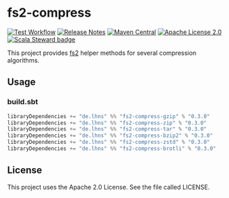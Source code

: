 # fs2-compress

[![Test Workflow](https://github.com/lhns/fs2-compress/workflows/test/badge.svg)](https://github.com/lhns/fs2-compress/actions?query=workflow%3Atest)
[![Release Notes](https://img.shields.io/github/release/lhns/fs2-compress.svg?maxAge=3600)](https://github.com/lhns/fs2-compress/releases/latest)
[![Maven Central](https://img.shields.io/maven-central/v/de.lhns/fs2-compress_2.13)](https://search.maven.org/artifact/de.lhns/fs2-compress_2.13)
[![Apache License 2.0](https://img.shields.io/github/license/lhns/fs2-compress.svg?maxAge=3600)](https://www.apache.org/licenses/LICENSE-2.0)
[![Scala Steward badge](https://img.shields.io/badge/Scala_Steward-helping-blue.svg?style=flat&logo=data:image/png;base64,iVBORw0KGgoAAAANSUhEUgAAAA4AAAAQCAMAAAARSr4IAAAAVFBMVEUAAACHjojlOy5NWlrKzcYRKjGFjIbp293YycuLa3pYY2LSqql4f3pCUFTgSjNodYRmcXUsPD/NTTbjRS+2jomhgnzNc223cGvZS0HaSD0XLjbaSjElhIr+AAAAAXRSTlMAQObYZgAAAHlJREFUCNdNyosOwyAIhWHAQS1Vt7a77/3fcxxdmv0xwmckutAR1nkm4ggbyEcg/wWmlGLDAA3oL50xi6fk5ffZ3E2E3QfZDCcCN2YtbEWZt+Drc6u6rlqv7Uk0LdKqqr5rk2UCRXOk0vmQKGfc94nOJyQjouF9H/wCc9gECEYfONoAAAAASUVORK5CYII=)](https://scala-steward.org)

This project provides [fs2](https://github.com/typelevel/fs2) helper methods
for several compression algorithms.

## Usage

### build.sbt

```sbt
libraryDependencies += "de.lhns" %% "fs2-compress-gzip" % "0.3.0"
libraryDependencies += "de.lhns" %% "fs2-compress-zip" % "0.3.0"
libraryDependencies += "de.lhns" %% "fs2-compress-tar" % "0.3.0"
libraryDependencies += "de.lhns" %% "fs2-compress-bzip2" % "0.3.0"
libraryDependencies += "de.lhns" %% "fs2-compress-zstd" % "0.3.0"
libraryDependencies += "de.lhns" %% "fs2-compress-brotli" % "0.3.0"
```

## License

This project uses the Apache 2.0 License. See the file called LICENSE.
